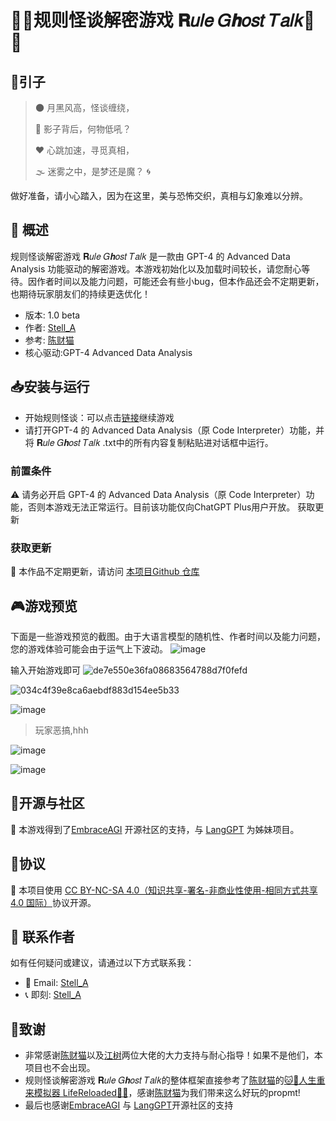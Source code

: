 # 🤡👿规则怪谈解密游戏 𝐑𝑢𝑙𝑒 𝐺𝒉𝑜𝑠𝑡 𝑇𝑎𝑙𝑘👿🤡
## 🌟引子
> 🌑 月黑风高，怪谈缠绕，
> 
> 👥 影子背后，何物低吼？
> 
> ❤️ 心跳加速，寻觅真相，
> 
> 🌫️ 迷雾之中，是梦还是魔？ 🌀

做好准备，请小心踏入，因为在这里，美与恐怖交织，真相与幻象难以分辨。

## 🌈 概述
规则怪谈解密游戏 𝐑𝑢𝑙𝑒 𝐺𝒉𝑜𝑠𝑡 𝑇𝑎𝑙𝑘 是一款由 GPT-4 的 Advanced Data Analysis 功能驱动的解密游戏。本游戏初始化以及加载时间较长，请您耐心等待。因作者时间以及能力问题，可能还会有些小bug，但本作品还会不定期更新，也期待玩家朋友们的持续更迭优化！
- 版本: 1.0 beta
- 作者: [Stell_A](https://okjk.co/rTlQqf)
- 参考: [陈财猫](https://okjk.co/RBfY7P)
- 核心驱动:GPT-4 Advanced Data Analysis

## 📥安装与运行
- 开始规则怪谈：可以点击[链接](https://chat.openai.com/share/1501610f-fce2-4339-ac2b-ceeb579d502f)继续游戏
- 请打开GPT-4 的 Advanced Data Analysis（原 Code Interpreter）功能，并将 𝐑𝑢𝑙𝑒 𝐺𝒉𝑜𝑠𝑡 𝑇𝑎𝑙𝑘 .txt中的所有内容复制粘贴进对话框中运行。
### 前置条件
⚠️ 请务必开启 GPT-4 的 Advanced Data Analysis（原 Code Interpreter）功能，否则本游戏无法正常运行。目前该功能仅向ChatGPT Plus用户开放。
获取更新
### 获取更新
🔗 本作品不定期更新，请访问 [本项目Github 仓库](https://github.com/Yoink666/Rule-Ghost-Talk) 

## 🎮游戏预览
下面是一些游戏预览的截图。由于大语言模型的随机性、作者时间以及能力问题，您的游戏体验可能会由于运气上下波动。
![image](https://github.com/Yoink666/Rule-Ghost-Talk/assets/130557806/8d7d037c-e05b-42dc-8323-ea7427c7d1d3)

输入开始游戏即可
![de7e550e36fa08683564788d7f0fefd](https://github.com/Yoink666/Rule-Ghost-Talk/assets/130557806/9eb036b8-789a-4c39-a695-81f321ac9810)

![034c4f39e8ca6aebdf883d154ee5b33](https://github.com/Yoink666/Rule-Ghost-Talk/assets/130557806/0c5e42af-da94-4bc8-aaac-76aba2c95330)

![image](https://github.com/Yoink666/Rule-Ghost-Talk/assets/130557806/a427561e-5216-47a9-a5a0-6d4c6bf77a1f)

> 玩家恶搞,hhh

![image](https://github.com/Yoink666/Rule-Ghost-Talk/assets/130557806/c6a9c22c-1427-4396-959c-0c44d31a8aad)

![image](https://github.com/Yoink666/Rule-Ghost-Talk/assets/130557806/81f6877f-350a-45da-81e1-46782fcddeae)

## 🤝开源与社区
🔗 本游戏得到了[EmbraceAGI](https://github.com/EmbraceAGI) 开源社区的支持，与 [LangGPT](http://feishu.langgpt.ai) 为姊妹项目。

## 📜协议
🔗 本项目使用 [CC BY-NC-SA 4.0（知识共享-署名-非商业性使用-相同方式共享 4.0 国际）]( https://creativecommons.org/licenses/by-nc-sa/4.0/deed.zh)协议开源。

## 💌 联系作者
如有任何疑问或建议，请通过以下方式联系我：
- 📧 Email: [Stell_A](mailto:3353556391@qq.com)
- 📞 即刻: [Stell_A](https://okjk.co/rTlQqf)

## 🙏致谢
-  非常感谢[陈财猫](https://okjk.co/RBfY7P)以及[江树](https://okjk.co/nDROyA)两位大佬的大力支持与耐心指导！如果不是他们，本项目也不会出现。
- 规则怪谈解密游戏 𝐑𝑢𝑙𝑒 𝐺𝒉𝑜𝑠𝑡 𝑇𝑎𝑙𝑘的整体框架直接参考了[陈财猫](https://okjk.co/RBfY7P)的[🐱🐹人生重来模拟器 LifeReloaded🐹🐱](https://github.com/hamutama/LifeReloaded)，感谢[陈财猫](https://okjk.co/RBfY7P)为我们带来这么好玩的propmt!
- 最后也感谢[EmbraceAGI](https://github.com/EmbraceAGI) 与 [LangGPT](http://feishu.langgpt.ai)开源社区的支持
